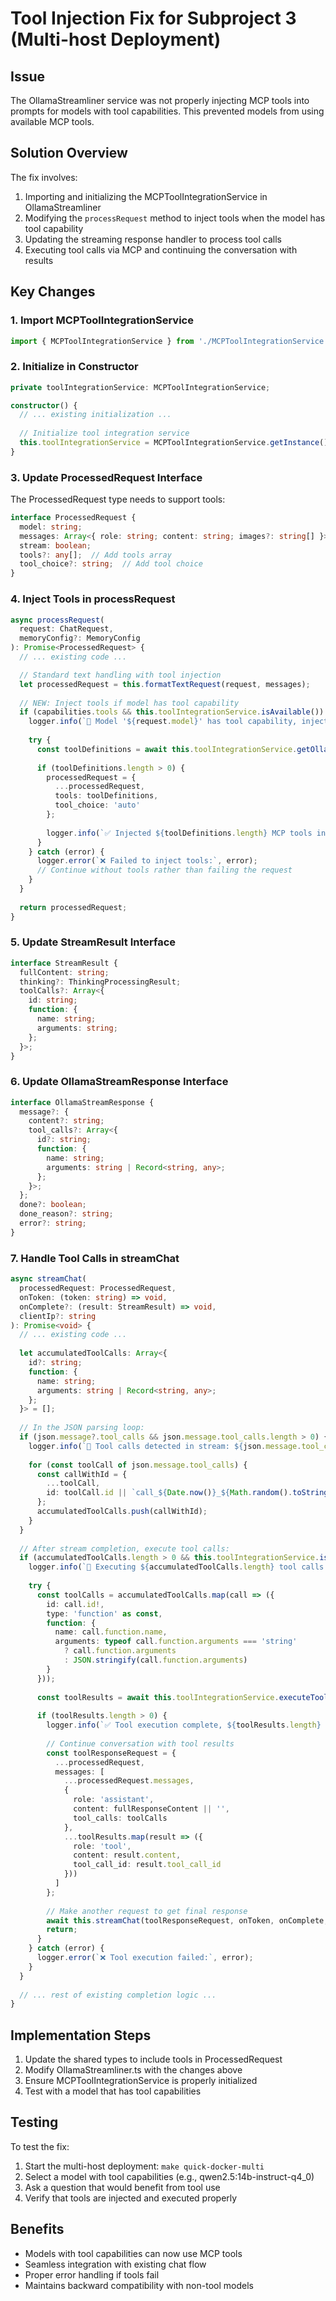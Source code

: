 # Tool Injection Fix for Subproject 3 (Multi-host Deployment)

## Issue
The OllamaStreamliner service was not properly injecting MCP tools into prompts for models with tool capabilities. This prevented models from using available MCP tools.

## Solution Overview
The fix involves:
1. Importing and initializing the MCPToolIntegrationService in OllamaStreamliner
2. Modifying the `processRequest` method to inject tools when the model has tool capability
3. Updating the streaming response handler to process tool calls
4. Executing tool calls via MCP and continuing the conversation with results

## Key Changes

### 1. Import MCPToolIntegrationService
```typescript
import { MCPToolIntegrationService } from './MCPToolIntegrationService';
```

### 2. Initialize in Constructor
```typescript
private toolIntegrationService: MCPToolIntegrationService;

constructor() {
  // ... existing initialization ...
  
  // Initialize tool integration service
  this.toolIntegrationService = MCPToolIntegrationService.getInstance();
}
```

### 3. Update ProcessedRequest Interface
The ProcessedRequest type needs to support tools:
```typescript
interface ProcessedRequest {
  model: string;
  messages: Array<{ role: string; content: string; images?: string[] }>;
  stream: boolean;
  tools?: any[];  // Add tools array
  tool_choice?: string;  // Add tool choice
}
```

### 4. Inject Tools in processRequest
```typescript
async processRequest(
  request: ChatRequest,
  memoryConfig?: MemoryConfig
): Promise<ProcessedRequest> {
  // ... existing code ...

  // Standard text handling with tool injection
  let processedRequest = this.formatTextRequest(request, messages);
  
  // NEW: Inject tools if model has tool capability
  if (capabilities.tools && this.toolIntegrationService.isAvailable()) {
    logger.info(`🔧 Model '${request.model}' has tool capability, injecting MCP tools...`);
    
    try {
      const toolDefinitions = await this.toolIntegrationService.getOllamaToolDefinitions();
      
      if (toolDefinitions.length > 0) {
        processedRequest = {
          ...processedRequest,
          tools: toolDefinitions,
          tool_choice: 'auto'
        };
        
        logger.info(`✅ Injected ${toolDefinitions.length} MCP tools into request`);
      }
    } catch (error) {
      logger.error(`❌ Failed to inject tools:`, error);
      // Continue without tools rather than failing the request
    }
  }
  
  return processedRequest;
}
```

### 5. Update StreamResult Interface
```typescript
interface StreamResult {
  fullContent: string;
  thinking?: ThinkingProcessingResult;
  toolCalls?: Array<{
    id: string;
    function: {
      name: string;
      arguments: string;
    };
  }>;
}
```

### 6. Update OllamaStreamResponse Interface
```typescript
interface OllamaStreamResponse {
  message?: {
    content?: string;
    tool_calls?: Array<{
      id?: string;
      function: {
        name: string;
        arguments: string | Record<string, any>;
      };
    }>;
  };
  done?: boolean;
  done_reason?: string;
  error?: string;
}
```

### 7. Handle Tool Calls in streamChat
```typescript
async streamChat(
  processedRequest: ProcessedRequest,
  onToken: (token: string) => void,
  onComplete?: (result: StreamResult) => void,
  clientIp?: string
): Promise<void> {
  // ... existing code ...
  
  let accumulatedToolCalls: Array<{
    id?: string;
    function: {
      name: string;
      arguments: string | Record<string, any>;
    };
  }> = [];
  
  // In the JSON parsing loop:
  if (json.message?.tool_calls && json.message.tool_calls.length > 0) {
    logger.info(`🔧 Tool calls detected in stream: ${json.message.tool_calls.length} calls`);
    
    for (const toolCall of json.message.tool_calls) {
      const callWithId = {
        ...toolCall,
        id: toolCall.id || `call_${Date.now()}_${Math.random().toString(36).substring(7)}`
      };
      accumulatedToolCalls.push(callWithId);
    }
  }
  
  // After stream completion, execute tool calls:
  if (accumulatedToolCalls.length > 0 && this.toolIntegrationService.isAvailable()) {
    logger.info(`🔧 Executing ${accumulatedToolCalls.length} tool calls...`);
    
    try {
      const toolCalls = accumulatedToolCalls.map(call => ({
        id: call.id!,
        type: 'function' as const,
        function: {
          name: call.function.name,
          arguments: typeof call.function.arguments === 'string' 
            ? call.function.arguments 
            : JSON.stringify(call.function.arguments)
        }
      }));
      
      const toolResults = await this.toolIntegrationService.executeToolCalls(toolCalls);
      
      if (toolResults.length > 0) {
        logger.info(`✅ Tool execution complete, ${toolResults.length} results received`);
        
        // Continue conversation with tool results
        const toolResponseRequest = {
          ...processedRequest,
          messages: [
            ...processedRequest.messages,
            {
              role: 'assistant',
              content: fullResponseContent || '',
              tool_calls: toolCalls
            },
            ...toolResults.map(result => ({
              role: 'tool',
              content: result.content,
              tool_call_id: result.tool_call_id
            }))
          ]
        };
        
        // Make another request to get final response
        await this.streamChat(toolResponseRequest, onToken, onComplete, clientIp);
        return;
      }
    } catch (error) {
      logger.error(`❌ Tool execution failed:`, error);
    }
  }
  
  // ... rest of existing completion logic ...
}
```

## Implementation Steps

1. Update the shared types to include tools in ProcessedRequest
2. Modify OllamaStreamliner.ts with the changes above
3. Ensure MCPToolIntegrationService is properly initialized
4. Test with a model that has tool capabilities

## Testing

To test the fix:
1. Start the multi-host deployment: `make quick-docker-multi`
2. Select a model with tool capabilities (e.g., qwen2.5:14b-instruct-q4_0)
3. Ask a question that would benefit from tool use
4. Verify that tools are injected and executed properly

## Benefits

- Models with tool capabilities can now use MCP tools
- Seamless integration with existing chat flow
- Proper error handling if tools fail
- Maintains backward compatibility with non-tool models
